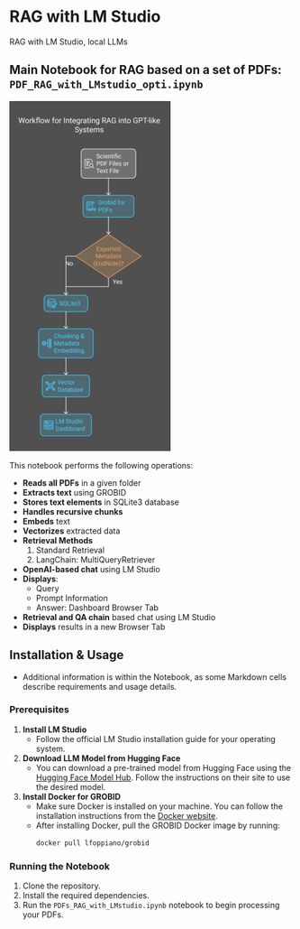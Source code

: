 # RAG with LM Studio
RAG with LM Studio, local LLMs
## Main Notebook for RAG based on a set of PDFs: `PDF_RAG_with_LMstudio_opti.ipynb`

![Outline](outline.png)


This notebook performs the following operations:
- **Reads all PDFs** in a given folder
- **Extracts text** using GROBID
- **Stores text elements** in SQLite3 database
- **Handles recursive chunks**
- **Embeds** text
- **Vectorizes** extracted data
- **Retrieval Methods**
  1. Standard Retrieval
  2. LangChain: MultiQueryRetriever
- **OpenAI-based chat** using LM Studio
- **Displays**:
  - Query
  - Prompt Information
  - Answer: Dashboard Browser Tab
- **Retrieval and QA chain** based chat using LM Studio
- **Displays** results in a new Browser Tab
## Installation & Usage
   - Additional information is within the Notebook, as some Markdown cells describe requirements and usage details.
### Prerequisites
1. **Install LM Studio**
   - Follow the official LM Studio installation guide for your operating system.
2. **Download LLM Model from Hugging Face**
   - You can download a pre-trained model from Hugging Face using the [Hugging Face Model Hub](https://huggingface.co/models). Follow the instructions on their site to use the desired model.
3. **Install Docker for GROBID**
   - Make sure Docker is installed on your machine. You can follow the installation instructions from the [Docker website](https://www.docker.com/get-started).
   - After installing Docker, pull the GROBID Docker image by running:
     ```bash
     docker pull lfoppiano/grobid
     ```
### Running the Notebook
1. Clone the repository.
2. Install the required dependencies.
3. Run the `PDFs_RAG_with_LMstudio.ipynb` notebook to begin processing your PDFs.
